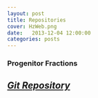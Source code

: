 ```yaml
---
layout: post
title: Repositories
cover: HzWeb.png
date:   2013-12-04 12:00:00
categories: posts
---
```


### Progenitor Fractions
[*Git Repository*](https://github.com/garrethmartin/progenitor-fractions/ "github")
---